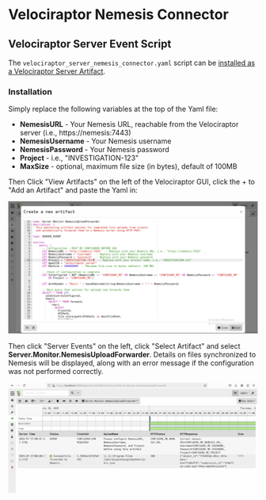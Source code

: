 # Velociraptor Nemesis Connector

## Velociraptor Server Event Script

The `velociraptor_server_nemesis_connector.yaml` script can be [installed as a Velociraptor Server Artifact](https://docs.velociraptor.app/docs/server_automation/server_monitoring/).

### Installation

Simply replace the following variables at the top of the Yaml file:
- **NemesisURL** - Your Nemesis URL, reachable from the Velociraptor server (i.e., https://nemesis:7443)
- **NemesisUsername** - Your Nemesis username
- **NemesisPassword** - Your Nemesis password
- **Project** - i.e., "INVESTIGATION-123"
- **MaxSize** - optional, maximum file size (in bytes), default of 100MB

Then Click "View Artifacts" on the left of the Velociraptor GUI, click the + to "Add an Artifact" and paste the Yaml in:

![Add an Artifact](images/velociraptor-server-add-artifact.png)

Then click "Server Events" on the left, click "Select Artifact" and select **Server.Monitor.NemesisUploadForwarder**. Details on files synchronized to Nemesis will be displayed, along with an error message if the configuration was not performed correctly.

![NemesisUploadForwarder](images/velociraptor-server-nemesisuploadforwarder.png)
